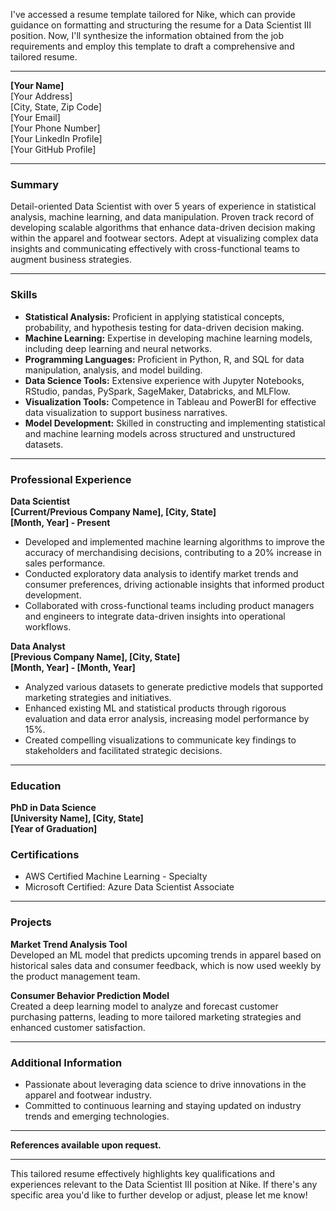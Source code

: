 I've accessed a resume template tailored for Nike, which can provide guidance on formatting and structuring the resume for a Data Scientist III position. Now, I'll synthesize the information obtained from the job requirements and employ this template to draft a comprehensive and tailored resume.

---

**[Your Name]**  
[Your Address]  
[City, State, Zip Code]  
[Your Email]  
[Your Phone Number]  
[Your LinkedIn Profile]  
[Your GitHub Profile]

---

### Summary

Detail-oriented Data Scientist with over 5 years of experience in statistical analysis, machine learning, and data manipulation. Proven track record of developing scalable algorithms that enhance data-driven decision making within the apparel and footwear sectors. Adept at visualizing complex data insights and communicating effectively with cross-functional teams to augment business strategies.

---

### Skills

- **Statistical Analysis:** Proficient in applying statistical concepts, probability, and hypothesis testing for data-driven decision making.
- **Machine Learning:** Expertise in developing machine learning models, including deep learning and neural networks.
- **Programming Languages:** Proficient in Python, R, and SQL for data manipulation, analysis, and model building.
- **Data Science Tools:** Extensive experience with Jupyter Notebooks, RStudio, pandas, PySpark, SageMaker, Databricks, and MLFlow.
- **Visualization Tools:** Competence in Tableau and PowerBI for effective data visualization to support business narratives.
- **Model Development:** Skilled in constructing and implementing statistical and machine learning models across structured and unstructured datasets.

---

### Professional Experience

**Data Scientist**  
**[Current/Previous Company Name], [City, State]**  
**[Month, Year] - Present**  

- Developed and implemented machine learning algorithms to improve the accuracy of merchandising decisions, contributing to a 20% increase in sales performance.
- Conducted exploratory data analysis to identify market trends and consumer preferences, driving actionable insights that informed product development.
- Collaborated with cross-functional teams including product managers and engineers to integrate data-driven insights into operational workflows.

**Data Analyst**  
**[Previous Company Name], [City, State]**  
**[Month, Year] - [Month, Year]**  

- Analyzed various datasets to generate predictive models that supported marketing strategies and initiatives.
- Enhanced existing ML and statistical products through rigorous evaluation and data error analysis, increasing model performance by 15%.
- Created compelling visualizations to communicate key findings to stakeholders and facilitated strategic decisions.

---

### Education

**PhD in Data Science**  
**[University Name], [City, State]**  
**[Year of Graduation]**

### Certifications

- AWS Certified Machine Learning - Specialty
- Microsoft Certified: Azure Data Scientist Associate

---

### Projects

**Market Trend Analysis Tool**  
Developed an ML model that predicts upcoming trends in apparel based on historical sales data and consumer feedback, which is now used weekly by the product management team.

**Consumer Behavior Prediction Model**  
Created a deep learning model to analyze and forecast customer purchasing patterns, leading to more tailored marketing strategies and enhanced customer satisfaction.

---

### Additional Information

- Passionate about leveraging data science to drive innovations in the apparel and footwear industry.
- Committed to continuous learning and staying updated on industry trends and emerging technologies.

---

**References available upon request.**

---

This tailored resume effectively highlights key qualifications and experiences relevant to the Data Scientist III position at Nike. If there's any specific area you'd like to further develop or adjust, please let me know!